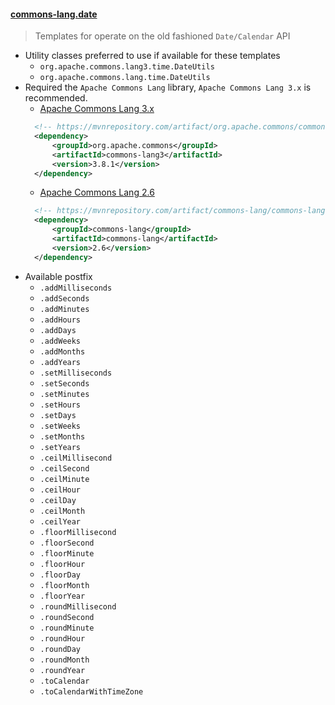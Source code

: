 #### [commons-lang.date](../templates/commons-lang.date.postfixTemplates)
> Templates for operate on the old fashioned `Date/Calendar` API
- Utility classes preferred to use if available for these templates
    - `org.apache.commons.lang3.time.DateUtils`
    - `org.apache.commons.lang.time.DateUtils`
- Required the `Apache Commons Lang` library, `Apache Commons Lang 3.x` is recommended. 
    - [Apache Commons Lang 3.x](https://mvnrepository.com/artifact/org.apache.commons/commons-lang3)
    ```xml
      <!-- https://mvnrepository.com/artifact/org.apache.commons/commons-lang3 -->
      <dependency>
          <groupId>org.apache.commons</groupId>
          <artifactId>commons-lang3</artifactId>
          <version>3.8.1</version>
      </dependency>
    ```
    - [Apache Commons Lang 2.6](https://mvnrepository.com/artifact/commons-lang/commons-lang)
    ```xml
      <!-- https://mvnrepository.com/artifact/commons-lang/commons-lang -->
      <dependency>
          <groupId>commons-lang</groupId>
          <artifactId>commons-lang</artifactId>
          <version>2.6</version>
      </dependency>
    ```
- Available postfix 
    - `.addMilliseconds`
    - `.addSeconds`
    - `.addMinutes`
    - `.addHours`
    - `.addDays`
    - `.addWeeks`
    - `.addMonths`
    - `.addYears`
    - `.setMilliseconds`
    - `.setSeconds`
    - `.setMinutes`
    - `.setHours`
    - `.setDays`
    - `.setWeeks`
    - `.setMonths`
    - `.setYears`
    - `.ceilMillisecond`
    - `.ceilSecond`
    - `.ceilMinute`
    - `.ceilHour`
    - `.ceilDay`
    - `.ceilMonth`
    - `.ceilYear`
    - `.floorMillisecond`
    - `.floorSecond`
    - `.floorMinute`
    - `.floorHour`
    - `.floorDay`
    - `.floorMonth`
    - `.floorYear`
    - `.roundMillisecond`
    - `.roundSecond`
    - `.roundMinute`
    - `.roundHour`
    - `.roundDay`
    - `.roundMonth`
    - `.roundYear`
    - `.toCalendar`
    - `.toCalendarWithTimeZone`
